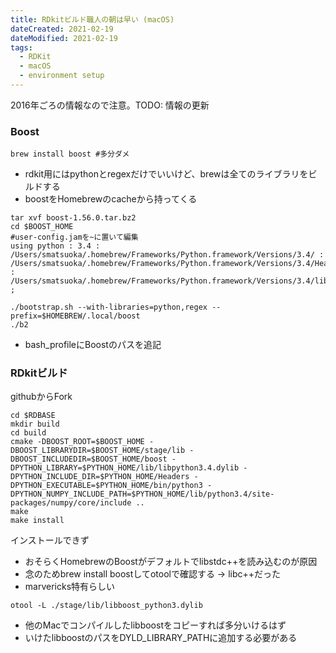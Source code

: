 ```yaml
---
title: RDkitビルド職人の朝は早い (macOS)
dateCreated: 2021-02-19
dateModified: 2021-02-19
tags:
  - RDKit
  - macOS
  - environment setup
---
```



2016年ごろの情報なので注意。TODO: 情報の更新


### Boost

```
brew install boost #多分ダメ
```

- rdkit用にはpythonとregexだけでいいけど、brewは全てのライブラリをビルドする
- boostをHomebrewのcacheから持ってくる

```
tar xvf boost-1.56.0.tar.bz2
cd $BOOST_HOME
#user-config.jamを~に置いて編集
using python : 3.4 : /Users/smatsuoka/.homebrew/Frameworks/Python.framework/Versions/3.4/ : /Users/smatsuoka/.homebrew/Frameworks/Python.framework/Versions/3.4/Headers : /Users/smatsuoka/.homebrew/Frameworks/Python.framework/Versions/3.4/lib ;

./bootstrap.sh --with-libraries=python,regex --prefix=$HOMEBREW/.local/boost
./b2
```

- bash_profileにBoostのパスを追記


### RDkitビルド

githubからFork

```
cd $RDBASE
mkdir build
cd build
cmake -DBOOST_ROOT=$BOOST_HOME -DBOOST_LIBRARYDIR=$BOOST_HOME/stage/lib -DBOOST_INCLUDEDIR=$BOOST_HOME/boost -DPYTHON_LIBRARY=$PYTHON_HOME/lib/libpython3.4.dylib -DPYTHON_INCLUDE_DIR=$PYTHON_HOME/Headers -DPYTHON_EXECUTABLE=$PYTHON_HOME/bin/python3 -DPYTHON_NUMPY_INCLUDE_PATH=$PYTHON_HOME/lib/python3.4/site-packages/numpy/core/include ..
make
make install
```

インストールできず  
- おそらくHomebrewのBoostがデフォルトでlibstdc++を読み込むのが原因
- 念のためbrew install boostしてotoolで確認する -> libc++だった
- marvericks特有らしい
```
otool -L ./stage/lib/libboost_python3.dylib
```

- 他のMacでコンパイルしたlibboostをコピーすれば多分いけるはず
 - いけたlibboostのパスをDYLD_LIBRARY_PATHに追加する必要がある


